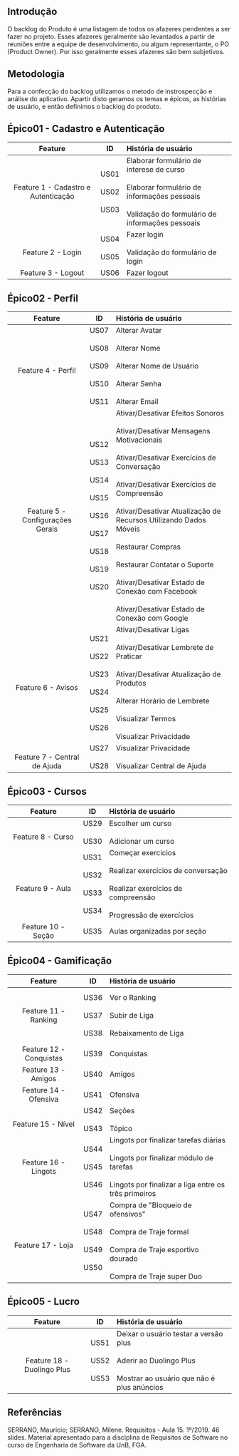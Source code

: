 ## Introdução

O backlog do Produto é uma listagem de todos os afazeres pendentes a ser fazer no projeto. Esses afazeres geralmente são levantados a partir de reuniões entre a equipe de desenvolvimento, ou algum representante, o PO (Product Owner). Por isso geralmente esses afazeres são bem subjetivos.

## Metodologia

Para a confecção do backlog utilizamos o metodo de instrospecção e análise do aplicativo. Apartir disto geramos os temas e épicos, as histórias de usuário, e então definimos o backlog do produto.

## Épico01 - Cadastro e Autenticação

|Feature|ID|História de usuário|
|:----------:|:----:|:----------------------|
| </br> Feature 1 - Cadastro e Autenticação </br></br>  | US01 </br></br>  US02 </br></br>  US03 | Elaborar formulário de interese de curso </br></br>  Elaborar formulário de informações pessoais </br></br> Validação do formulário de informações pessoais |
| </br> Feature 2 - Login </br> | US04 </br></br>  US05 | Fazer login </br></br> Validação do formulário de login |
| Feature 3 - Logout | US06 | Fazer logout |

## Épico02 - Perfil

|**Feature**|**ID**|**História de usuário**|
|:----------:|:----:|:----------------------|
| </br></br></br></br> Feature 4 - Perfil </br></br></br></br> | US07 </br></br> US08 </br></br> US09 </br></br> US10 </br></br> US11 | Alterar Avatar </br></br> Alterar Nome </br></br> Alterar Nome de Usuário </br></br> Alterar Senha </br></br> Alterar Email |
| </br></br></br></br></br></br></br></br> Feature 5 - Configurações Gerais </br></br></br></br></br></br></br></br> | US12 </br></br> US13 </br></br> US14 </br></br> US15 </br></br> US16 </br></br> US17 </br></br> US18 </br></br> US19 </br></br> US20 | Ativar/Desativar Efeitos Sonoros </br></br> Ativar/Desativar Mensagens Motivacionais </br></br> Ativar/Desativar Exercícios de Conversação </br></br> Ativar/Desativar Exercícios de Compreensão </br></br> Ativar/Desativar Atualização de Recursos Utilizando Dados Móveis </br></br> Restaurar Compras </br></br> Restaurar Contatar o Suporte </br></br> Ativar/Desativar Estado de Conexão com Facebook </br></br> Ativar/Desativar Estado de Conexão com Google |
| </br></br></br></br></br></br> Feature 6 - Avisos </br></br></br></br></br></br> | US21 </br></br> US22 </br></br> US23 </br></br> US24 </br></br> US25 </br></br> US26 | Ativar/Desativar Ligas </br></br> Ativar/Desativar Lembrete de Praticar </br></br> Ativar/Desativar Atualização de Produtos </br></br> Alterar Horário de Lembrete </br></br> Visualizar Termos </br></br> Visualizar Privacidade |
| </br> Feature 7 - Central de Ajuda </br> | US27 </br></br> US28 | Visualizar Privacidade </br></br> Visualizar Central de Ajuda |

## Épico03 - Cursos

|**Feature**|**ID**|**História de usuário**|
|:----------:|:----:|:----------------------|
| </br> Feature 8 - Curso </br> | US29 </br></br> US30 | Escolher um curso </br></br> Adicionar um curso |
| </br></br></br> Feature 9 - Aula </br></br></br> | US31 </br></br> US32 </br></br> US33 </br></br> US34 | Começar exercicios </br></br> Realizar exercícios de conversação </br></br> Realizar exercícios de compreensão </br></br> Progressão de exercícios |
|Feature 10 - Seção| US35 | Aulas organizadas por seção |

## Épico04 - Gamificação

|**Feature**|**ID**|**História de usuário**|
|:----------:|:----:|:----------------------|
| </br></br> Feature 11 - Ranking </br></br></br> | US36 </br></br> US37 </br></br> US38 | Ver o Ranking </br></br> Subir de Liga </br></br> Rebaixamento de Liga |
| Feature 12 - Conquistas | US39 | Conquistas |
| Feature 13 - Amigos | US40 | Amigos |
| Feature 14 - Ofensiva | US41 | Ofensiva |
| </br> Feature 15 - Nível </br> | US42 </br></br> US43 | Seções </br></br> Tópico |
| </br></br> Feature 16 - Lingots </br></br></br> | US44 </br></br> US45 </br></br> US46 | Lingots por finalizar tarefas diárias </br></br> Lingots por finalizar módulo de tarefas </br></br> Lingots por finalizar a liga entre os três primeiros |
| </br></br></br> Feature 17 - Loja </br></br></br> | US47 </br></br> US48 </br></br> US49 </br></br> US50 | Compra de "Bloqueio de ofensivos" </br></br> Compra de Traje formal </br></br> Compra de Traje esportivo dourado </br></br> Compra de Traje super Duo |

## Épico05 - Lucro

|**Feature**|**ID**|**História de usuário**|
|:----------:|:----:|:----------------------|
| </br></br> Feature 18 - Duolingo Plus </br></br> | US51 </br></br> US52 </br></br> US53 | Deixar o usuário testar a versão plus </br></br> Aderir ao Duolingo Plus </br></br> Mostrar ao usuário que não é plus anúncios|


## Referências

SERRANO, Maurício; SERRANO, Milene. Requisitos - Aula 15. 1º/2019. 46 slides. Material apresentado para a disciplina de Requisitos de Software no curso de Engenharia de Software da UnB, FGA.
